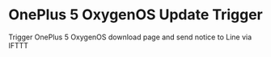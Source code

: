 OnePlus 5 OxygenOS Update Trigger
=================================
Trigger OnePlus 5 OxygenOS download page and send notice to Line via IFTTT
